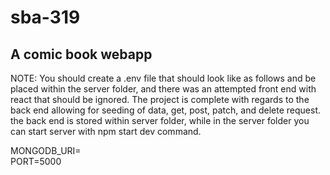 # sba-319

## A comic book webapp


NOTE: You should create a .env file that should look like as follows and be placed within the server folder, and there was an attempted front end with react that should be ignored. The project is complete with regards to the back end allowing for seeding of data, get, post, patch, and delete request. the back end is stored within server folder, while in the server folder you can start server with npm start dev command. 

MONGODB_URI=<mongo db connection string><br>
PORT=5000
